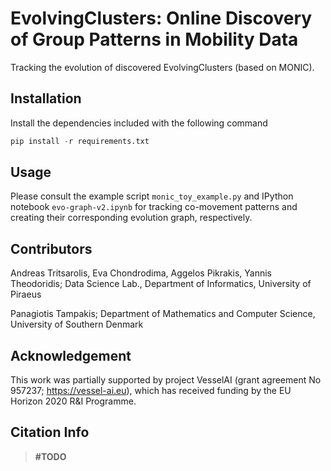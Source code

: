 # EvolvingClusters: Online Discovery of Group Patterns in Mobility Data

Tracking the evolution of discovered EvolvingClusters (based on MONIC).


## Installation

Install the dependencies included with the following command
```python
pip install -r requirements.txt
```


## Usage

Please consult the example script ```monic_toy_example.py``` and IPython notebook ```evo-graph-v2.ipynb``` for tracking co-movement patterns and creating their corresponding evolution graph, respectively.

## Contributors

Andreas Tritsarolis, Eva Chondrodima, Aggelos Pikrakis, Yannis Theodoridis; Data Science Lab., Department of Informatics, University of Piraeus

Panagiotis Tampakis; Department of Mathematics and Computer Science, University of Southern Denmark


## Acknowledgement

This work was partially supported by project VesselAI (grant agreement No 957237; https://vessel-ai.eu), which has received funding by the EU Horizon 2020 R&I Programme.


## Citation Info

> **#TODO**